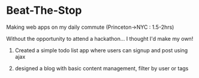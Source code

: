 # Beat-The-Stop
Making web apps on my daily commute (Princeton->NYC : 1.5-2hrs)

Without the opportunity to attend a hackathon... I thought I'd make my own!

1) Created a simple todo list app where users can signup and post using ajax

2) designed a blog with basic content management, filter by user or tags
